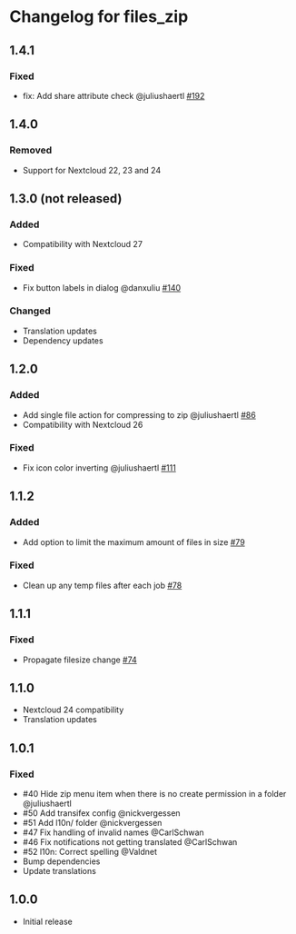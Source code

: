 # Changelog for files_zip

## 1.4.1

### Fixed

- fix: Add share attribute check @juliushaertl [#192](https://github.com/nextcloud/files_zip/pull/193)

## 1.4.0

### Removed

- Support for Nextcloud 22, 23 and 24

## 1.3.0 (not released)

### Added

- Compatibility with Nextcloud 27

### Fixed

- Fix button labels in dialog @danxuliu [#140](https://github.com/nextcloud/files_zip/pull/140)

### Changed

- Translation updates
- Dependency updates

## 1.2.0

### Added

- Add single file action for compressing to zip @juliushaertl [#86](https://github.com/nextcloud/files_zip/pull/86)
- Compatibility with Nextcloud 26

### Fixed

- Fix icon color inverting @juliushaertl [#111](https://github.com/nextcloud/files_zip/pull/111)

## 1.1.2

### Added

- Add option to limit the maximum amount of files in size [#79](https://github.com/nextcloud/files_zip/pull/79)

### Fixed

- Clean up any temp files after each job [#78](https://github.com/nextcloud/files_zip/pull/78)

## 1.1.1

### Fixed

- Propagate filesize change [#74](https://github.com/nextcloud/files_zip/pull/74)


## 1.1.0

- Nextcloud 24 compatibility
- Translation updates

## 1.0.1

### Fixed

- #40 Hide zip menu item when there is no create permission in a folder @juliushaertl
- #50 Add transifex config @nickvergessen
- #51 Add l10n/ folder @nickvergessen
- #47 Fix handling of invalid names @CarlSchwan
- #46 Fix notifications not getting translated @CarlSchwan
- #52 l10n: Correct spelling @Valdnet
- Bump dependencies
- Update translations


## 1.0.0

- Initial release
